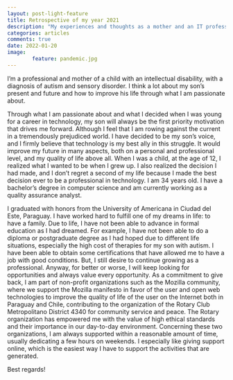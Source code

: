 ```yaml
---
layout: post-light-feature
title: Retrospective of my year 2021
description: "My experiences and thoughts as a mother and an IT professional during the pandemic year"
categories: articles
comments: true
date: 2022-01-20
image: 
        feature: pandemic.jpg
---
```

I’m a professional and mother of a child with an intellectual disability, with a diagnosis of autism and sensory disorder. I think a lot about my son’s present and future and how to improve his life through what I am passionate about.

Through what I am passionate about and what I decided when I was young for a career in technology, my son will always be the first priority motivation that drives me forward. Although I feel that I am rowing against the current in a tremendously prejudiced world. I have decided to be my son’s voice, and I firmly believe that technology is my best ally in this struggle. It would improve my future in many aspects, both on a personal and professional level, and my quality of life above all. When I was a child, at the age of 12, I realized what I wanted to be when I grew up. I also realized the decision I had made, and I don’t regret a second of my life because I made the best decision ever to be a professional in technology. I am 34 years old. I have a bachelor’s degree in computer science and am currently working as a quality assurance analyst.

I graduated with honors from the University of Americana in Ciudad del Este, Paraguay. I have worked hard to fulfill one of my dreams in life: to have a family. Due to life, I have not been able to advance in formal education as I had dreamed. For example, I have not been able to do a diploma or postgraduate degree as I had hoped due to different life situations, especially the high cost of therapies for my son with autism. I have been able to obtain some certifications that have allowed me to have a job with good conditions. But, I still desire to continue growing as a professional. Anyway, for better or worse, I will keep looking for opportunities and always value every opportunity. As a commitment to give back, I am part of non-profit organizations such as the Mozilla community, where we support the Mozilla manifesto in favor of the user and open web technologies to improve the quality of life of the user on the Internet both in Paraguay and Chile, contributing to the organization of the Rotary Club Metropolitano District 4340 for community service and peace. The Rotary organization has empowered me with the value of high ethical standards and their importance in our day-to-day environment. Concerning these two organizations, I am always supported within a reasonable amount of time, usually dedicating a few hours on weekends. I especially like giving support online, which is the easiest way I have to support the activities that are generated.

Best regards!
